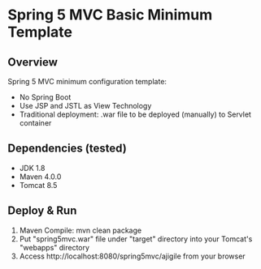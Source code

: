 Spring 5 MVC Basic Minimum Template
===================================



Overview
--------
Spring 5 MVC minimum configuration template:
- No Spring Boot
- Use JSP and JSTL as View Technology
- Traditional deployment: .war file to be deployed (manually) to Servlet container



Dependencies (tested)
---------------------
- JDK 1.8  
- Maven 4.0.0
- Tomcat 8.5


Deploy & Run
-------------
1. Maven Compile: mvn clean package  
2. Put "spring5mvc.war" file under "target" directory into your Tomcat's "webapps" directory  
3. Access http://localhost:8080/spring5mvc/ajigile from your browser  



